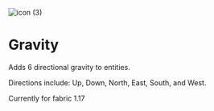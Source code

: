 ![icon (3)](https://user-images.githubusercontent.com/56317194/121268487-b0f43f00-c883-11eb-8f19-b218d46dfd50.png)

# Gravity

Adds 6 directional gravity to entities. 

Directions include: Up, Down, North, East, South, and West.

Currently for fabric 1.17
